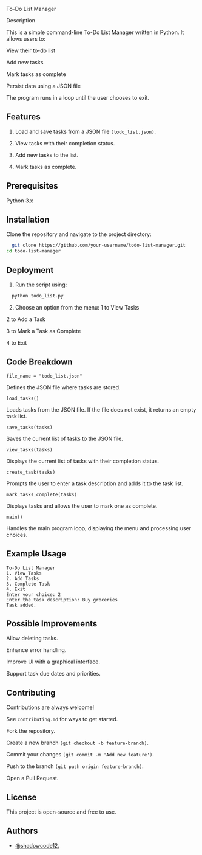 To-Do List Manager

 Description

 This is a simple command-line To-Do List Manager written in  Python. It allows users to:

  View their to-do list

  Add new tasks

  Mark tasks as complete

  Persist data using a JSON file

The program runs in a loop until the user chooses to exit.
## Features

1. Load and save tasks from a JSON file `(todo_list.json)`.

2. View tasks with their completion status.

3. Add new tasks to the list.

4. Mark tasks as complete.

## Prerequisites

 Python 3.x
## Installation

Clone the repository and navigate to the project directory:

```bash
  git clone https://github.com/your-username/todo-list-manager.git
cd todo-list-manager
```

## Deployment

1. Run the script using:

```bash
  python todo_list.py
```
2. Choose an option from the menu:
 1 to View Tasks

 2 to Add a Task

 3 to Mark a Task as Complete

 4 to Exit

## Code Breakdown
    file_name = "todo_list.json"

Defines the JSON file where tasks are stored.

    load_tasks()

Loads tasks from the JSON file. If the file does not exist, it returns an empty task list.

    save_tasks(tasks)

Saves the current list of tasks to the JSON file.

    view_tasks(tasks)

Displays the current list of tasks with their completion status.

    create_task(tasks)

Prompts the user to enter a task description and adds it to the task list.

    mark_tasks_complete(tasks)

Displays tasks and allows the user to mark one as complete.

    main()

Handles the main program loop, displaying the menu and processing user choices.
## Example Usage
    To-Do List Manager
    1. View Tasks
    2. Add Tasks
    3. Complete Task
    4. Exit
    Enter your choice: 2
    Enter the task description: Buy groceries
    Task added.
## Possible Improvements
Allow deleting tasks.

Enhance error handling.

Improve UI with a graphical interface.

Support task due dates and priorities.
## Contributing

Contributions are always welcome!

See `contributing.md` for ways to get started.

Fork the repository.

Create a new branch `(git checkout -b feature-branch)`.

Commit your changes `(git commit -m 'Add new feature')`.

Push to the branch `(git push origin feature-branch)`.

Open a Pull Request.


## License

This project is open-source and free to use.


## Authors

- [@shadowcode12.](https://www.github.com/shadowcode12.)
